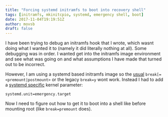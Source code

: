 ```yaml
---
title: "Forcing systemd initramfs to boot into recovery shell"
tags: [initramfs, mkinitcpio, systemd, emergency shell, boot]
date: 2017-11-04T19:19:51Z
author: movsb
draft: false
---
```


I have been trying to debug an initramfs hook that I wrote, which wasnt doing what I wanted it to (namely it did literally nothing at all). Some debugging was in order. I wanted get into the initramfs image environment and see what was going on and what assumptions I have made that turned out to be incorrect.

<!--more-->
However, I am using a systemd based initramfs image so the [usual](http://jlk.fjfi.cvut.cz/arch/manpages/man/mkinitcpio.8#EARLY_INIT_ENVIRONMENT) `break[=<premount|postmount>` or the legacy `break=y` wont work. Instead I had to add a [systemd specific](https://freedesktop.org/wiki/Software/systemd/Debugging/) kernel parameter:

```
systemd.unit=emergency.target
```

Now I need to figure out how to get it to boot into a shell like before mounting root (like `break=premount` does).

